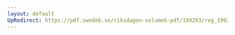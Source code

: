```yaml
---
layout: default
UpRedirect: https://pdf.swedeb.se/riksdagen-volumeG-pdf/199293/reg_199293_LU/reg_199293_LU_0014.pdf
---
```

